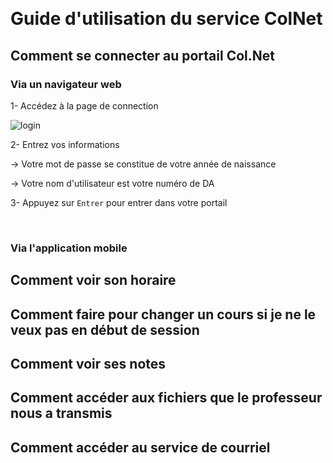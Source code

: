 ﻿﻿# Guide d'utilisation du service ColNet## Comment se connecter au portail Col.Net ### Via un navigateur web 1- Accédez à la page de connection![login](https://github.com/MathieuAuclair/GuidesUtilisateursDICJ/wiki/img/login.png)2- Entrez vos informations-> Votre mot de passe se constitue de votre année de naissance <AAAA><MM><JJ>-> Votre nom d'utilisateur est votre numéro de DA3- Appuyez sur ```Entrer``` pour entrer dans votre portail<br/>### Via l'application mobile## Comment voir son horaire## Comment faire pour changer un cours si je ne le veux pas en début de session## Comment voir ses notes## Comment accéder aux fichiers que le professeur nous a transmis## Comment accéder au service de courriel